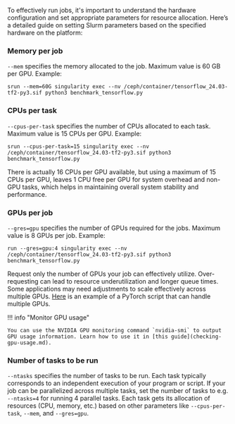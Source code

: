To effectively run jobs, it's important to understand the hardware configuration and set appropriate parameters for resource allocation. Here’s a detailed guide on setting Slurm parameters based on the specified hardware on the platform:

### Memory per job
`--mem` specifies the memory allocated to the job. Maximum value is 60 GB per GPU. Example:

```
srun --mem=60G singularity exec --nv /ceph/container/tensorflow_24.03-tf2-py3.sif python3 benchmark_tensorflow.py
```


### CPUs per task

`--cpus-per-task` specifies the number of CPUs allocated to each task. Maximum value is 15 CPUs per GPU. Example:

```
srun --cpus-per-task=15 singularity exec --nv /ceph/container/tensorflow_24.03-tf2-py3.sif python3 benchmark_tensorflow.py
```

<p>There is actually 16 CPUs per GPU available, but using a maximum of 15 CPUs per GPU, leaves 1 CPU free per GPU for system overhead and non-GPU tasks, which helps in maintaining overall system stability and performance.</p>


### GPUs per job

`--gres=gpu` specifies the number of GPUs required for the jobs. Maximum value is 8 GPUs per job. Example:

```
run --gres=gpu:4 singularity exec --nv /ceph/container/tensorflow_24.03-tf2-py3.sif python3 benchmark_tensorflow.py
```



Request only the number of GPUs your job can effectively utilize. Over-requesting can lead to resource underutilization and longer queue times. Some applications may need adjustments to scale effectively across multiple GPUs. [Here](multiple-gpus-with-pytorch.md) is an example of a PyTorch script that can handle multiple GPUs. 

!!! info "Monitor GPU usage"

    You can use the NVIDIA GPU monitoring command `nvidia-smi` to output GPU usage information. Learn how to use it in [this guide](checking-gpu-usage.md).

### Number of tasks to be run

`--ntasks` specifies the number of tasks to be run. Each task typically corresponds to an independent execution of your program or script. If your job can be parallelized across multiple tasks, set the number of tasks to e.g. `--ntasks=4` for running 4 parallel tasks. Each task gets its allocation of resources (CPU, memory, etc.) based on other parameters like `--cpus-per-task`, `--mem`, and `--gres=gpu`.